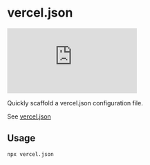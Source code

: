 # vercel.json

[![npm](https://img.shields.io/npm/v/vercel.json)](https://www.npmjs.com/package/vercel.json)

Quickly scaffold a vercel.json configuration file.

See [vercel.json](src/vercel.json)

## Usage

```bash
npx vercel.json
```
